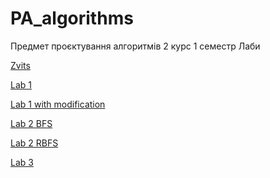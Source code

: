 # PA_algorithms
Предмет проєктування алгоритмів 2 курс 1 семестр
Лаби

[Zvits](https://github.com/valeriia-radzivilo/PA_algorithms/tree/main/zvits%20type)

[Lab 1](https://github.com/valeriia-radzivilo/PA_algorithms/tree/main/algorithm_lab1_mod)

[Lab 1 with modification](https://github.com/valeriia-radzivilo/PA_algorithms/tree/main/algorithm_lab1_mod)

[Lab 2 BFS](https://github.com/valeriia-radzivilo/PA_algorithms/tree/valeriia-radzivilo-lab-2/asd2_lab2/src)

[Lab 2 RBFS](https://github.com/valeriia-radzivilo/PA_algorithms/tree/valeriia-radzivilo-lab-2/asd2_lab2/src)

[Lab 3 ](https://github.com/valeriia-radzivilo/PA_algorithms/tree/valeriia-radzivilo-lab-3)
